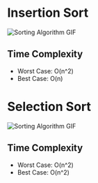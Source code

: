 # Insertion Sort

![Sorting Algorithm GIF](https://upload.wikimedia.org/wikipedia/commons/9/9c/Insertion-sort-example.gif)

## Time Complexity

- Worst Case: O(n^2)
- Best Case: O(n)

# Selection Sort

![Sorting Algorithm GIF](https://miro.medium.com/v2/resize:fit:1100/format:webp/1*5WXRN62ddiM_Gcf4GDdCZg.gif)

## Time Complexity

- Worst Case: O(n^2)
- Best Case: O(n^2)
